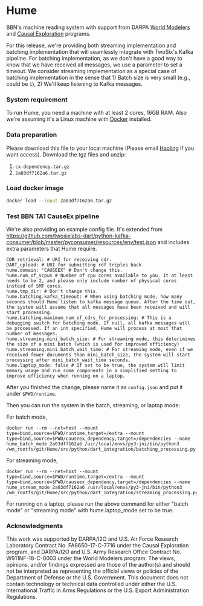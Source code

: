 # Hume
BBN's machine reading system with support from
 DARPA [World Modelers](https://www.darpa.mil/program/world-modelers)
and [Causal Exploration](https://www.darpa.mil/program/causal-exploration) programs. 

For this release, we're providing both streaming implementation and batching implementation that will seamlessly integrate with TwoSix's Kafka pipeline. For batching implementation, as we don't have a good way to know that we have received all messages, we use a parameter to set a timeout. We consider streaming implementation as a special case of batching implementation in the sense that 1) Batch size is very small (e.g., could be `1`), 2) We'll keep listening to Kafka messages. 

### System requirement

To run Hume, you need a machine with at least 2 cores, 16GB RAM. Also we're assuming it's a Linux machine with [Docker](https://www.docker.com/) installed. 

### Data preparation

Please download this file to your local machine (Please email [Haoling](mailto:haoling.qiu@raytheon.com) if you want access). Download the tgz files and unzip:

1. `cx-dependency.tar.gz`
2. `2a03df7162a6.tar.gz`


### Load docker image

```bash
docker load --input 2a03df7162a6.tar.gz
```

### Test BBN TA1 CauseEx pipeline

We're also providing an example config file. It's extended from https://github.com/twosixlabs-dart/python-kafka-consumer/blob/master/pyconsumer/resources/env/test.json and includes extra parameters that Hume require.

```
CDR_retrieval: # URI for receiving cdr.
DART_upload: # URI for submitting rdf triples back
hume.domain: "CAUSEEX" # Don't change this.
hume.num_of_vcpus # Number of cpu cores available to you. It at least needs to be 2, and please only include number of physical cores instead of SMT cores.
hume.tmp_dir: # Don't change this.
hume.batching.kafka_timeout: # When using batching mode, how many seconds should Hume listen to kafka message queue. After the time out, the system will assume that all messages have been received and will start processing.
hume.batching.maximum_num_of_cdrs_for_processing: # This is a debugging switch for batching mode. If null, all kafka messages will be processed. If an int specified, Hume will process at most that number of messages.
hume.streaming.mini_batch_size: # For streaming mode, this deterimines the size of a mini batch (which is used for improved efficiency)
hume.streaming.mini_batch_wait_time: # For streaming mode, even if we received fewer documents than mini_batch_size, the system will start processing after mini_batch_wait_time seconds.
hume.laptop_mode: false # If set to be true, the system will limit memory usage and run some components in a simplified setting to improve efficiency when running on a laptop.
```

After you finished the change, please name it as `config.json` and put it under `$PWD/runtime`.

Then you can run the system in the batch, streaming, or laptop mode:

For batch mode, 

```
docker run --rm --net=host --mount type=bind,source=$PWD/runtime,target=/extra --mount type=bind,source=$PWD/causeex_dependency,target=/dependencies --name hume_batch_mode 2a03df7162a6 /usr/local/envs/py3-jni/bin/python3 /wm_rootfs/git/Hume/src/python/dart_integration/batching_processing.py
```

For streaming mode,

```
docker run --rm --net=host --mount type=bind,source=$PWD/runtime,target=/extra --mount type=bind,source=$PWD/causeex_dependency,target=/dependencies --name hume_stream_mode 2a03df7162a6 /usr/local/envs/py3-jni/bin/python3 /wm_rootfs/git/Hume/src/python/dart_integration/streaming_processing.py
```

For running on a laptop, please run the above command for either "batch mode" or "streaming mode" with hume.laptop_mode set to be true. 


### Acknowledgments

This work was supported by DARPA/I2O and U.S. Air Force Research Laboratory Contract No. FA8650-17-C-7716 under the Causal Exploration program, and DARPA/I2O and U.S. Army Research Office Contract No. W911NF-18-C-0003 under the World Modelers program. The views, opinions, and/or findings expressed are those of the author(s) and should not be interpreted as representing the official views or policies of the Department of Defense or the U.S. Government. This document does not contain technology or technical data controlled under either the U.S. International Traffic in Arms Regulations or the U.S. Export Administration Regulations.

